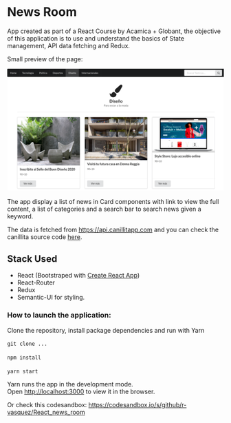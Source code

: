 # News Room

App created as part of a React Course by Acamica + Globant, the objective of this application is to use and understand the basics of State management, API data fetching and Redux.

Small preview of the page:

![preview](public/sample.png)

The app display a list of news in Card components with link to view the full content, a list of categories and a search bar to search news given a keyword.

The data is fetched from https://api.canillitapp.com and you can check the canillita source code [here](https://github.com/Canillitapp/headlines-api).

## Stack Used

- React (Bootstraped with [Create React App](https://github.com/facebook/create-react-app))
- React-Router
- Redux
- Semantic-UI for styling.

### How to launch the application:

Clone the repository, install package dependencies and run with Yarn

```
git clone ...

npm install

yarn start
```

Yarn runs the app in the development mode.\
Open [http://localhost:3000](http://localhost:3000) to view it in the browser.

Or check this codesandbox: https://codesandbox.io/s/github/r-vasquez/React_news_room
